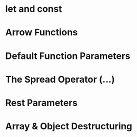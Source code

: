 # let and const

# Arrow Functions

# Default Function Parameters

# The Spread Operator (...)

# Rest Parameters

# Array & Object Destructuring

